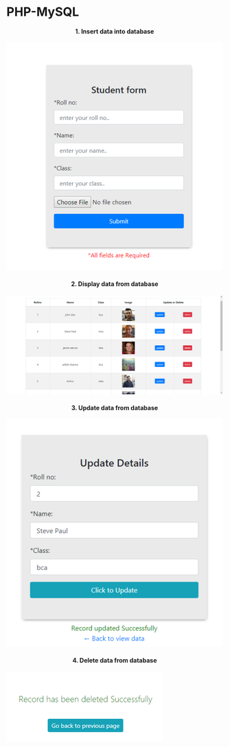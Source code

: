 # PHP-MySQL
 
<h4><center>1. Insert data into database</center></h4>
<img src="Insert_Data.png">

<h4><center>2. Display data from database</center></h4>
<img src="Read_Data_1.png">

<h4><center>3. Update data from database</center></h4>
<img src="Update_data.png">

<h4><center>4. Delete data from database</center></h4>
<img src="delete_data.png">
